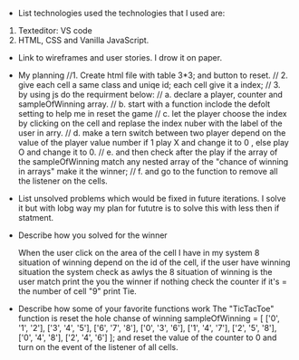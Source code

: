 * List technologies used
the technologies that I used are:
1) Texteditor: VS code
2) HTML, CSS and Vanilla JavaScript.


* Link to wireframes and user stories.
I drow it on paper.

* My planning 
//1. Create html file with table 3*3; and button to reset.
// 2. give each cell a same class and uniqe id; each cell give it a index;
// 3. by using js do the requirment below:
//      a. declare a player, counter and sampleOfWinning array.
//      b. start with a function inclode the defolt setting to help me in reset the game
//      c. let the player choose the index by clicking on the cell and replase the index nuber with the label of the user in arry.
//      d. make a tern switch between two player depend on the value of the player value number if 1 play X and change it to 0 , else play O and change it to 0.
//      e. and then check after the play if the array of the sampleOfWinning match any nested array of the "chance of winning in arrays" make it the winner;
//      f. and go to the function to remove all the listener on the cells.

* List unsolved problems which would be fixed in future iterations.
I solve it but with lobg way my plan for fututre is to solve this with less then if statment.

* Describe how you solved for the winner

    When the user click on the area of the cell I have in my system 8 situation of winning depend on the id of the cell, if the user have winning situation the system check as awlys the 8 situation of winning is the user match print the you the winner if nothing check the counter if it's = the number of cell "9" print Tie.

* Describe how some of your favorite functions work
    The "TicTacToe" function is reset the hole chanse of winning
     sampleOfWinning = [
            ['0', '1', '2'],
            ['3', '4', '5'],
            ['6', '7', '8'],
            ['0', '3', '6'],
            ['1', '4', '7'],
            ['2', '5', '8'],
            ['0', '4', '8'],
            ['2', '4', '6']
        ];
    and reset the value of the counter to 0
    and turn on the event of the listener of all cells.